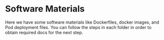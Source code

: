 # Software Materials

Here we have some software materials like Dockerfiles, docker images, and Pod deployment files. You can follow the steps in each folder in order to obtain required docs for the next step.


